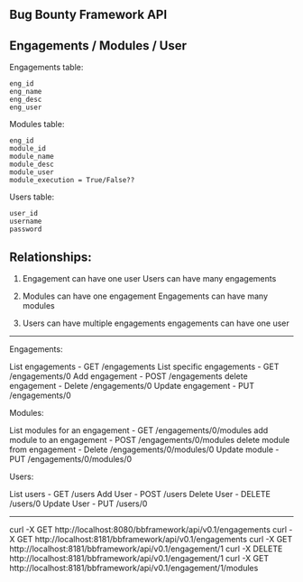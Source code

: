 Bug Bounty Framework API
------------------------

Engagements / Modules / User
---------------------------------------

Engagements table:

	eng_id		
	eng_name     
	eng_desc
	eng_user
	
Modules table:

	eng_id
	module_id
	module_name
	module_desc
	module_user
	module_execution = True/False??
	
Users table:

	user_id
	username
	password
	
	
Relationships:
--------------

1) Engagement can have one user
Users can have many engagements

2) Modules can have one engagement
Engagements can have many modules

3) Users can have multiple engagements
engagements can have one user
	
---------------------------------------

Engagements:

List engagements				- GET      /engagements
List specific engagements		- GET	   /engagements/0
Add engagement					- POST     /engagements
delete engagement				- Delete   /engagements/0
Update engagement				- PUT	   /engagements/0

Modules:

List modules for an engagement 	- GET		/engagements/0/modules
add module to an engagement		- POST		/engagements/0/modules
delete module from engagement 	- Delete	/engagements/0/modules/0
Update module					- PUT		/engagements/0/modules/0

Users: 

List users						- GET		/users
Add User						- POST		/users
Delete User						- DELETE 	/users/0
Update User						- PUT		/users/0


-----------------------------------------------------------------------------

curl  -X GET    http://localhost:8080/bbframework/api/v0.1/engagements
curl  -X GET    http://localhost:8181/bbframework/api/v0.1/engagements
curl  -X GET    http://localhost:8181/bbframework/api/v0.1/engagement/1
curl  -X DELETE http://localhost:8181/bbframework/api/v0.1/engagement/1
curl  -X GET    http://localhost:8181/bbframework/api/v0.1/engagement/1/modules

